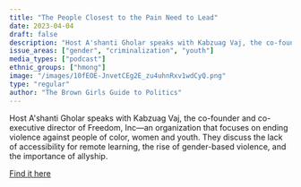 ```yaml
---
title: "The People Closest to the Pain Need to Lead"
date: 2023-04-04
draft: false
description: "Host A'shanti Gholar speaks with Kabzuag Vaj, the co-founder and co-executive director of Freedom, Inc—an organization that focuses on ending violence against people of color, women and youth. They discuss the lack of accessibility for remote learning, the rise of gender-based violence, and the importance of allyship."
issue_areas: ["gender", "criminalization", "youth"]
media_types: ["podcast"]
ethnic_groups: ["hmong"]
image: "/images/10fEOE-JnvetCEg2E_zu4uhnRxv1wdCyQ.png"
type: "regular"
author: "The Brown Girls Guide to Politics"
---
```


Host A'shanti Gholar speaks with Kabzuag Vaj, the co-founder and co-executive director of Freedom, Inc—an organization that focuses on ending violence against people of color, women and youth. They discuss the lack of accessibility for remote learning, the rise of gender-based violence, and the importance of allyship.

[Find it here](https://podcasts.apple.com/us/podcast/kabzuag-vaj-people-closest-to-the-pain-need-to-lead/id1457611450?i=1000475685674)
